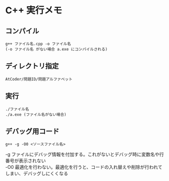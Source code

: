 # C++ 実行メモ

## コンパイル
```
g++ ファイル名.cpp -o ファイル名
(-o ファイル名 がない場合 a.exe にコンパイルされる)
```

## ディレクトリ指定
```
AtCoder/問題ID/問題アルファベット
```

## 実行
```
./ファイル名
./a.exe (ファイル名がない場合)
```

## デバッグ用コード
```
g++ -g -O0 <ソースファイル名>
```
-g	ファイルにデバッグ情報を付加する。これがないとデバッグ時に変数名や行番号が表示されない<br>
-O0	最適化を行わない。最適化を行うと、コードの入れ替えや削除が行われてしまい、デバッグしにくくなる<br>
